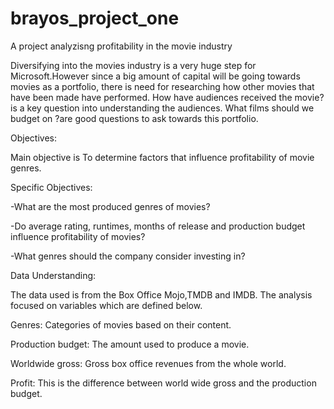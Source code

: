 # brayos_project_one
A project analyzisng profitability in the movie industry

Diversifying into the movies industry is a very huge step for Microsoft.However since a big amount of capital will be going towards movies as a portfolio, there is need for researching how other movies that have been made have performed. How have audiences received the movie? is a key question into understanding the audiences. What films should we budget on ?are good questions to ask towards this portfolio.

Objectives:

Main objective is To determine factors that influence profitability of movie genres.

Specific Objectives:

-What are the most produced genres of movies? 

-Do average rating, runtimes, months of release and production budget influence profitability of movies?

-What genres should the company consider investing in?

Data Understanding:

The data used is from the Box Office Mojo,TMDB and IMDB. The analysis focused on variables which are defined below.

Genres: Categories of movies based on their content.

Production budget: The amount used to produce a movie.

Worldwide gross: Gross box office revenues from the whole world.

Profit: This is the difference between world wide gross and the production budget.
